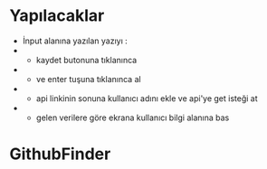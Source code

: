 # Yapılacaklar
- İnput alanına yazılan yazıyı :
- - kaydet butonuna tıklanınca
- - ve enter tuşuna tıklanınca al
- - api linkinin  sonuna kullanıcı adını ekle ve api'ye get isteği at
- - gelen verilere göre ekrana kullanıcı bilgi alanına bas
# GithubFinder
